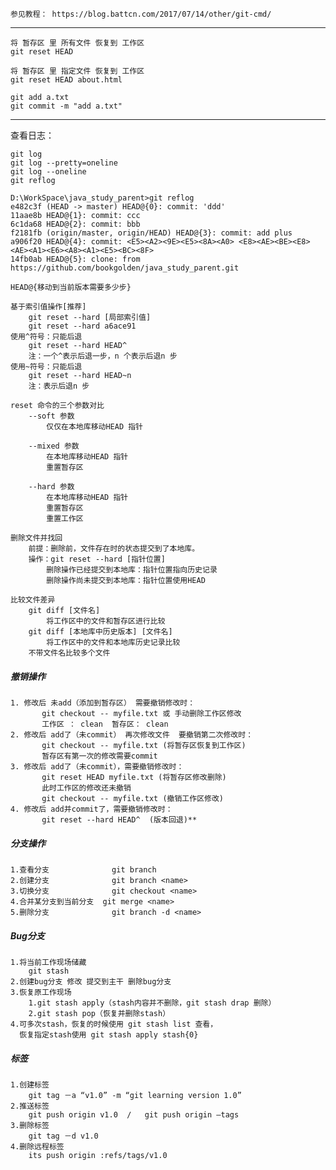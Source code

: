     
    参见教程： https://blog.battcn.com/2017/07/14/other/git-cmd/
---
    将 暂存区 里 所有文件 恢复到 工作区
    git reset HEAD
    
    将 暂存区 里 指定文件 恢复到 工作区
    git reset HEAD about.html
        
    git add a.txt
    git commit -m "add a.txt"
-----

查看日志：

    git log
    git log --pretty=oneline
    git log --oneline
    git reflog

    D:\WorkSpace\java_study_parent>git reflog
    e482c3f (HEAD -> master) HEAD@{0}: commit: 'ddd'
    11aae8b HEAD@{1}: commit: ccc
    6c1da68 HEAD@{2}: commit: bbb
    f2181fb (origin/master, origin/HEAD) HEAD@{3}: commit: add plus
    a906f20 HEAD@{4}: commit: <E5><A2><9E><E5><8A><A0> <E8><AE><BE><E8><AE><A1><E6><A8><A1><E5><BC><8F>
    14fb0ab HEAD@{5}: clone: from https://github.com/bookgolden/java_study_parent.git

    HEAD@{移动到当前版本需要多少步}

    基于索引值操作[推荐]
        git reset --hard [局部索引值]
        git reset --hard a6ace91
    使用^符号：只能后退
        git reset --hard HEAD^
        注：一个^表示后退一步，n 个表示后退n 步
    使用~符号：只能后退
        git reset --hard HEAD~n
        注：表示后退n 步
    
    reset 命令的三个参数对比
        --soft 参数
            仅仅在本地库移动HEAD 指针
            
        --mixed 参数
            在本地库移动HEAD 指针
            重置暂存区

        --hard 参数
            在本地库移动HEAD 指针
            重置暂存区
            重置工作区

    删除文件并找回
        前提：删除前，文件存在时的状态提交到了本地库。
        操作：git reset --hard [指针位置]
            删除操作已经提交到本地库：指针位置指向历史记录
            删除操作尚未提交到本地库：指针位置使用HEAD

    比较文件差异
        git diff [文件名]
            将工作区中的文件和暂存区进行比较
        git diff [本地库中历史版本] [文件名]
            将工作区中的文件和本地库历史记录比较
        不带文件名比较多个文件

##### 撤销操作

    1. 修改后 未add（添加到暂存区） 需要撤销修改时：
           git checkout -- myfile.txt 或 手动删除工作区修改
           工作区 ： clean  暂存区： clean
    2. 修改后 add了（未commit） 再次修改文件  要撤销第二次修改时：
           git checkout -- myfile.txt (将暂存区恢复到工作区)
           暂存区有第一次的修改需要commit
    3. 修改后 add了（未commit），需要撤销修改时：
           git reset HEAD myfile.txt (将暂存区修改删除)
           此时工作区的修改还未撤销
           git checkout -- myfile.txt (撤销工作区修改)
    4. 修改后 add并commit了，需要撤销修改时：
           git reset --hard HEAD^  (版本回退)**


##### 分支操作
    
    1.查看分支 				git branch
    2.创建分支 				git branch <name>
    3.切换分支 				git checkout <name>
    4.合并某分支到当前分支  git merge <name>
    5.删除分支				git branch -d <name>


##### Bug分支

    1.将当前工作现场储藏
    	git stash
    2.创建bug分支 修改 提交到主干 删除bug分支
    3.恢复原工作现场
    	1.git stash apply（stash内容并不删除，git stash drap 删除）
    	2.git stash pop（恢复并删除stash）
    4.可多次stash，恢复的时候使用 git stash list 查看，
      恢复指定stash使用 git stash apply stash{0}
      
##### 标签

    1.创建标签
    	git tag －a “v1.0” -m “git learning version 1.0”
    2.推送标签
    	git push origin v1.0  /   git push origin —tags
    3.删除标签
    	git tag －d v1.0
    4.删除远程标签
    	its push origin :refs/tags/v1.0








